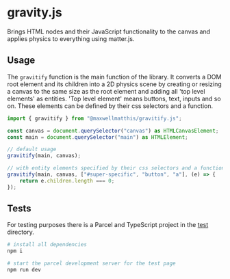 # gravity.js

Brings HTML nodes and their JavaScript functionality to the canvas and applies physics to everything using matter.js.

<!-- ## Installation and Setup

```bash
# install public package from NPM
npm install @maxwellmatthis/gravitify.js
``` -->

## Usage

The `gravitify` function is the main function of the library. It converts a DOM root element and its children into a 2D physics scene by creating or resizing a canvas to the same size as the root element and adding all 'top level elements' as entities. 'Top level element' means buttons, text, inputs and so on. These elements can be defined by their css selectors and a function.

```ts
import { gravitify } from "@maxwellmatthis/gravitify.js";

const canvas = document.querySelector("canvas") as HTMLCanvasElement;
const main = document.querySelector("main") as HTMLElement;

// default usage
gravitify(main, canvas);

// with entity elements specified by their css selectors and a function
gravitify(main, canvas, ["#super-specific", "button", "a"], (e) => {
    return e.children.length === 0;
});
```

## Tests

For testing purposes there is a Parcel and TypeScript project in the [test](./test) directory.

```bash
# install all dependencies
npm i

# start the parcel development server for the test page
npm run dev
```
